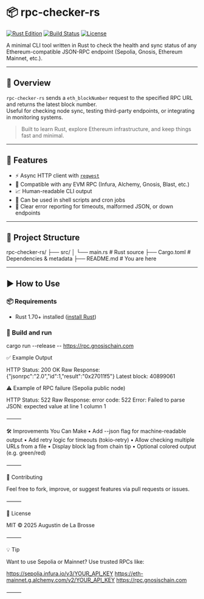 # 📦 rpc-checker-rs

[![Rust Edition](https://img.shields.io/badge/Rust-2021-orange?logo=rust)](https://www.rust-lang.org/)
[![Build Status](https://img.shields.io/badge/build-passing-brightgreen)]()
[![License](https://img.shields.io/badge/license-MIT-blue.svg)](./LICENSE)

A minimal CLI tool written in Rust to check the health and sync status of any Ethereum-compatible JSON-RPC endpoint (Sepolia, Gnosis, Ethereum Mainnet, etc.).

---

## 🚀 Overview

`rpc-checker-rs` sends a `eth_blockNumber` request to the specified RPC URL and returns the latest block number.  
Useful for checking node sync, testing third-party endpoints, or integrating in monitoring systems.

> Built to learn Rust, explore Ethereum infrastructure, and keep things fast and minimal.

---

## 🔧 Features

- ⚡️ Async HTTP client with [`reqwest`](https://docs.rs/reqwest/)
- 🧪 Compatible with any EVM RPC (Infura, Alchemy, Gnosis, Blast, etc.)
- 📈 Human-readable CLI output
- 🧰 Can be used in shell scripts and cron jobs
- 🛑 Clear error reporting for timeouts, malformed JSON, or down endpoints

---

## 📁 Project Structure

rpc-checker-rs/
├── src/
│   └── main.rs         # Rust source
├── Cargo.toml          # Dependencies & metadata
├── README.md           # You are here

---

## ▶️ How to Use

### 📦 Requirements

- Rust 1.70+ installed ([install Rust](https://rustup.rs))

### 🔨 Build and run

cargo run --release -- https://rpc.gnosischain.com

✅ Example Output

HTTP Status: 200 OK
Raw Response: {"jsonrpc":"2.0","id":1,"result":"0x27011f5"}
Latest block: 40899061

⚠️ Example of RPC failure (Sepolia public node)

HTTP Status: 522 <unknown status code>
Raw Response: error code: 522
Error: Failed to parse JSON: expected value at line 1 column 1


⸻

🛠️ Improvements You Can Make
	•	Add --json flag for machine-readable output
	•	Add retry logic for timeouts (tokio-retry)
	•	Allow checking multiple URLs from a file
	•	Display block lag from chain tip
	•	Optional colored output (e.g. green/red)

⸻

🤝 Contributing

Feel free to fork, improve, or suggest features via pull requests or issues.

⸻

📜 License

MIT © 2025 Augustin de La Brosse

⸻

💡 Tip

Want to use Sepolia or Mainnet? Use trusted RPCs like:

https://sepolia.infura.io/v3/YOUR_API_KEY
https://eth-mainnet.g.alchemy.com/v2/YOUR_API_KEY
https://rpc.gnosischain.com


⸻
